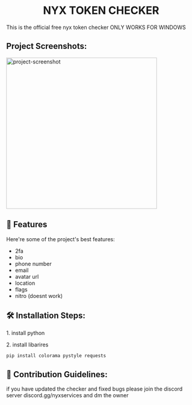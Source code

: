<h1 align="center" id="title">NYX TOKEN CHECKER</h1>

<p id="description">This is the official free nyx token checker ONLY WORKS FOR WINDOWS</p>

<h2>Project Screenshots:</h2>

<img src="https://cdn.discordapp.com/attachments/1252573392544993381/1254073999865155615/image.png?ex=66782aed&amp;is=6676d96d&amp;hm=669a1380d307f5e4a8f0c9ea5a2b200d67f61166d475a1e8d77068befbccc294&amp;" alt="project-screenshot" width="400" height="400/">

  
  
<h2>🧐 Features</h2>

Here're some of the project's best features:

*   2fa
*   bio
*   phone number
*   email
*   avatar url
*   location
*   flags
*   nitro (doesnt work)

<h2>🛠️ Installation Steps:</h2>

<p>1. install python</p>

<p>2. install libarires</p>

```
pip install colorama pystyle requests
```

<h2>🍰 Contribution Guidelines:</h2>

if you have updated the checker and fixed bugs please join the discord server discord.gg/nyxservices and dm the owner
